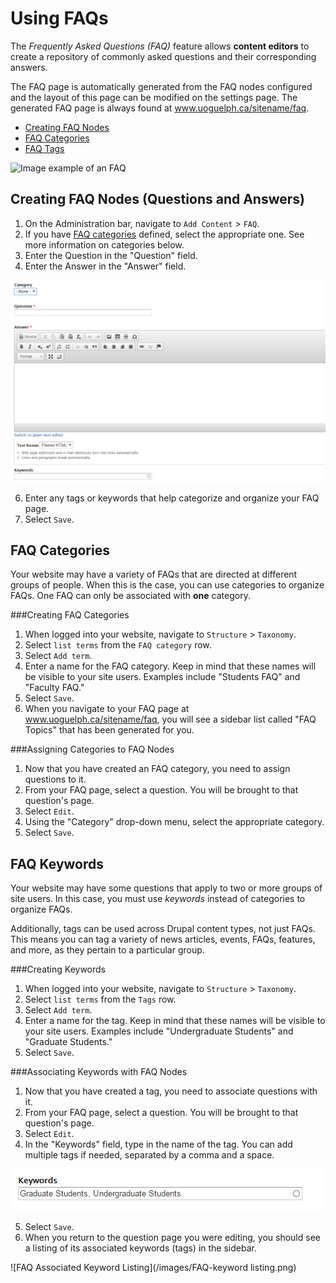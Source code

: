 # Using FAQs
The *Frequently Asked Questions (FAQ)* feature allows **content editors** to create a repository of commonly asked questions and their corresponding answers. 

The FAQ page is automatically generated from the FAQ nodes configured and the layout of this page can be modified on the settings page. The generated FAQ page is always found at www.uoguelph.ca/sitename/faq.

* [Creating FAQ Nodes](#creating-faq-nodes-questions-and-answers)
* [FAQ Categories](#faq-categories)
* [FAQ Tags](#faq-tags)

![Image example of an FAQ](../images/FAQexample.png)

## Creating FAQ Nodes (Questions and Answers)
1. On the Administration bar, navigate to `Add Content` > `FAQ`.
2. If you have [FAQ categories](../taxonomies.md#categories) defined, select the appropriate one. See more information on categories below.
4. Enter the Question in the "Question" field.
5. Enter the Answer in the "Answer" field.

![Image of an FAQ](../images/faq.png)

6. Enter any tags or keywords that help categorize and organize your FAQ page.
7. Select `Save`.
   
## FAQ Categories

Your website may have a variety of FAQs that are directed at different groups of people. When this is the case, you can use categories to organize FAQs. One FAQ can only be associated with **one** category. 

###Creating FAQ Categories
1. When logged into your website, navigate to `Structure` > `Taxonomy`.
2. Select `list terms` from the `FAQ category` row.
3. Select `Add term`.
4. Enter a name for the FAQ category. Keep in mind that these names will be visible to your site users. Examples include "Students FAQ" and "Faculty FAQ." 
5. Select `Save`.
6. When you navigate to your FAQ page at www.uoguelph.ca/sitename/faq, you will see a sidebar list called "FAQ Topics" that has been generated for you.

###Assigning Categories to FAQ Nodes
1. Now that you have created an FAQ category, you need to assign questions to it. 
2. From your FAQ page, select a question. You will be brought to that question's page.
3. Select `Edit`.
4. Using the "Category" drop-down menu, select the appropriate category. 
5. Select `Save`.

## FAQ Keywords

Your website may have some questions that apply to two or more groups of site users. In this case, you must use *keywords* instead of categories to organize FAQs.

Additionally, tags can be used across Drupal content types, not just FAQs. This means you can tag a variety of news articles, events, FAQs, features, and more, as they pertain to a particular group. 

###Creating Keywords
1. When logged into your website, navigate to `Structure` > `Taxonomy`.
2. Select `list terms` from the `Tags` row.
3. Select `Add term`.
4. Enter a name for the tag. Keep in mind that these names will be visible to your site users. Examples include "Undergraduate Students" and "Graduate Students."
5. Select `Save`.

###Associating Keywords with FAQ Nodes
1. Now that you have created a tag, you need to associate questions with it. 
2. From your FAQ page, select a question. You will be brought to that question's page.
3. Select `Edit`.
4. In the "Keywords" field, type in the name of the tag. You can add multiple tags if needed, separated by a comma and a space.

 ![FAQ Keyword Field](/images/FAQ-tags.png)
 
5. Select `Save`.
6. When you return to the question page you were editing, you should see a listing of its associated keywords (tags) in the sidebar.

 ![FAQ Associated Keyword Listing](/images/FAQ-keyword listing.png)
